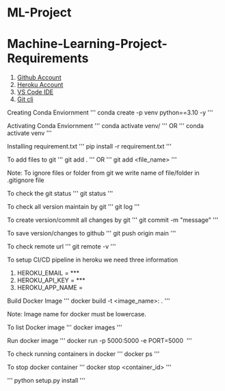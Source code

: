 # ML-Project

# Machine-Learning-Project-Requirements

1. [Github Account](https://github.com/)
2. [Heroku Account](https://id.heroku.com/)
3. [VS Code IDE](https://code.visualstudio.com/download)
4. [Git cli](https://git-scm.com/downloads)


Creating Conda Enviornment
'''
conda create -p venv python==3.10 -y
'''

Activating Conda Enviornment
'''
conda activate venv/
'''
OR
'''
conda activate venv
'''

Installing requirement.txt
'''
pip install -r requirement.txt
'''

To add files to git
'''
git add .
'''
OR
'''
git add <file_name>
'''

Note: To ignore files or folder from git we write name of file/folder in .gitignore file

To check the git status 
'''
git status
'''

To check all version maintain by git
'''
git log
'''

 To create version/commit all changes by git
 '''
 git commit -m "message"
 '''

 To save version/changes to github
 '''
 git push origin main
 '''

 To check remote url
 '''
 git remote -v
 '''
 
 To setup CI/CD pipeline in heroku we need three information
 1. HEROKU_EMAIL = ***
 2. HEROKU_API_KEY = ***
 3. HEROKU_APP_NAME = 

 Build Docker Image
 '''
 docker build -t <image_name>:<tagname> .
 '''

Note: Image name for docker must be lowercase.


To list Docker image
'''
docker images
'''

Run docker image 
'''
docker run -p 5000:5000 -e PORT=5000 <image id>
'''

To check running containers in docker
'''
docker ps
'''

To stop docker container
'''
docker stop <container_id>
'''

'''
python setup.py install
'''
